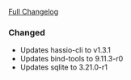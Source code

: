 [Full Changelog][changelog]

### Changed

- Updates hassio-cli to v1.3.1
- Updates bind-tools to 9.11.3-r0
- Updates sqlite to 3.21.0-r1

[changelog]: https://github.com/hassio-addons/addon-ssh/compare/v2.4.0...v2.4.1
